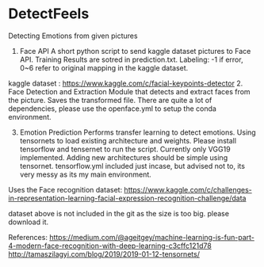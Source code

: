 # DetectFeels
Detecting Emotions from given pictures

1. Face API
  A short python script to send kaggle dataset pictures to Face API. Training Results are sotred in prediction.txt.
  Labeling: -1 if error, 0~6 refer to original mapping in the kaggle dataset.
  
  kaggle dataset : https://www.kaggle.com/c/facial-keypoints-detector
2. Face Detection and Extraction
  Module that detects and extract faces from the picture. Saves the transformed file. 
  There are quite a lot of dependencies, please use the openface.yml to setup the conda environment.

3. Emotion Prediction
  Performs transfer learning to detect emotions. Using tensornets to load existing architecture and weights.
  Please install tensorflow and tensernet to run the script.
  Currently only VGG19 implemented. Adding new architectures should be simple using tensornet.
  tensorflow.yml included just incase, but advised not to, its very messy as its my main environment.
  
  Uses the Face recognition dataset: https://www.kaggle.com/c/challenges-in-representation-learning-facial-expression-recognition-challenge/data
  
  dataset above is not included in the git as the size is too big. please download it.
  
  
  References:
  https://medium.com/@ageitgey/machine-learning-is-fun-part-4-modern-face-recognition-with-deep-learning-c3cffc121d78
  http://tamaszilagyi.com/blog/2019/2019-01-12-tensornets/
